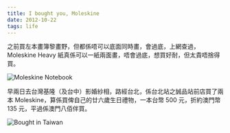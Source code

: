 ```yaml
---
title: I bought you, Moleskine
date: 2012-10-22
tags: life
---
```


之前買左本畫簿黎畫野，但都係唔可以底面同時畫，會過底，上網查過，Moleskine Heavy 紙真係可以一紙兩面畫，唔會過底，想買好耐，但太貴唔捨得買。

![Moleskine Notebook](/images/logs/moleskine.jpg)

早兩日去台灣基隆（及台中）影婚紗相，路經台北，係台北站之誠品站前店買了兩本 Moleskine，算係買俾自己的廿六歲生日禮物，一本台幣 500 元，折約澳門幣 135 元，平過係澳門八佰伴買。

![Bought in Taiwan](/images/logs/bought-in-taiwan.jpg)

